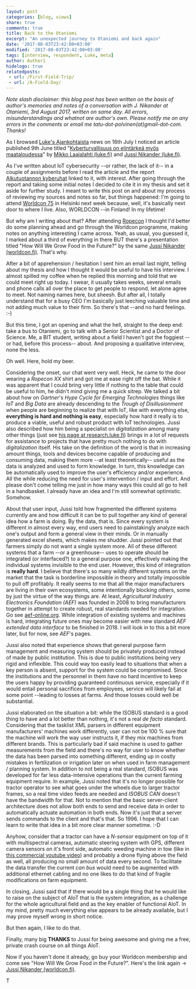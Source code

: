 ```yaml
---
layout: post
categories: [blog, views]
share: true
comments: true
title: Back to the Otaniemi
excerpt: "An unexpected journey to Otaniemi and back again"
date: '2017-08-03T23:42:00+03:00'
modified: '2017-08-03T23:42:00+03:00'
tags: [interview, respondent, Luke, meta]
author: Author1
hidelogo: true
relatedposts:
 - url: /First-Field-Trip/
 - url: /A-Field-Day/
---
```

*Note slash disclaimer: this blog post has been written on the basis of author's memories and notes of a conversation with J. Nikander at Otaniemi, 3rd August 2017, written on same day. All errors, misunderstandings and whatnot are author's own. Please notify me on any errors in the comments or email me tatu-dot-polvinen(at)gmail-dot-com. Thanks!*

<div class="text-divider"></div>

As I browsed [Luke's Ajankohtaista](https://www.luke.fi/luke/ajankohtaista/) news on 16th July I noticed 
an article published 9th June titled "[Kyberturvallisuus on elintärkeä myös maataloudessa](https://www.luke.fi/uutiset/kyberturvallisuus-elintarkea-myos-maataloudessa/)" by [Mikko Laajalahti (luke.fi)](https://www.luke.fi/henkilosto/mikko-laajalahti/) and [Jussi Nikander (luke.fi)](https://www.luke.fi/henkilosto/jussi-nikander/). 

As I've written about IoT cybersecurity --or rather, the lack of it-- in a couple of assignments before I read the article and the report [Alkutuotannon kyberuhat](http://jukuri.luke.fi/bitstream/handle/10024/539088/luke-luobio_32_2017.pdf?sequence=1&isAllowed=y) linked to it, with interest. After going through the report and taking some initial notes I decided to cite it in my thesis and set it aside for further study. I meant to write this post on and about my process of reviewing my sources and notes so far, but things happened: I'm going to attend [Worldcon 75](http://www.worldcon.fi) in Helsinki next week because, well, it's basically next door to where I live. Also, WORLDCON --in Finland! In my lifetime! 

But why am I writing about that? After attending [Ropecon](https://2017.ropecon.fi) I thought I'd better do some planning ahead and go through the Worldcon programme, making notes on anything interesting I came across. Yeah, as usual, you guessed it, I marked about a third of everything in there BUT there's a presentation titled "How Will We Grow Food in the Future?" by the same [Jussi Nikander (worldcon.fi)](http://www.worldcon.fi/guide/#part/3950). That's why.

After a bit of apprehension / hesitation I sent him an email last night, telling about my thesis and how I thought it would be useful to have his interview. I almost spilled my coffee when he replied this morning and told that we could meet right up today. I swear, it usually takes weeks, several emails and phone calls all over the place to get people to respond, let alone agree to meet. Not naming names here, but sheesh. But after all, I totally understand that for a busy CEO I'm basically just leeching valuable time and not adding much value to their firm. So there's that --and no hard feelings. :-)

But this time, I got an opening and what the hell, straight to the deep end: take a bus to Otaniemi, go to talk with a Senior Scientist and a Doctor of Science. Me, a BIT student, writing about a field I haven't got the foggiest --or had, before this process-- about. And proposing a qualitative interview, none the less.

Oh well. Here, hold my beer.

Considering the onset, our chat went very well. Heck, he came to the door wearing a *Ropecon XX* shirt and got me at ease right off the bat. While it was apparent that I could bring very little if nothing to the table that could be useful to him, he didn't mind giving me a quick sitrep. We talked a bit about how on *Gartner*'s *Hype Cycle for Emerging Technologies* things like *IoT* and *Big Data* are already descending to the *Trough of Disillusionment* when people are beginning to realize that with IoT, like with everything else, **everything is hard and nothing is easy**, especially how hard it really is to produce a viable, useful and robust product with IoT technologies. Jussi also described how him being a specialist on *digitalization* among many other things (just see [his page at research.luke.fi](https://research.luke.fi/crisyp/disp/_/fi/cr_redir_all/fet/fet/sea?direction=3&id=532319)) brings in a lot of requests for assistance to projects that have pretty much nothing to do with *digitalization* itself. His take on the definition of the word is that in increasing amount things, tools and devices become capable of producing and consuming data, making them more --at least theoretically-- useful as the data is analyzed and used to form knowledge. In turn, this knowledge can be automatically used to improve the user's efficiency and/or experience. All the while reducing the need for user's intervention / input and effort. And please don't come telling me just in how many ways this could all go to hell in a handbasket. I already have an idea and I'm still somewhat optimistic. Somehow.

About that user input, Jussi told how fragmented the different systems currently are and how difficult it can be to pull together any kind of general idea how a farm is doing. By the data, that is. Since every system is different in almost every way, end users need to painstakingly analyze each one's output and form a general view in their minds. Or in manually generated excel sheets, which makes me shudder. Jussi pointed out that farmers simply do not want a single system more. All of these different systems that a farm --or a greenhouse-- uses to operate should be integrated (or interfaced?) to a general purpose one, effectively making the individual systems invisible to the end user. However, this kind of integration is **really hard**. I believe that there's so many wildly different systems on the market that the task is borderline impossible in theory and totally impossible to pull off profitably. It really seems to me that all the major manufacturers are living in their own ecosystems, some intentionally blocking others, some by just the virtue of the way things are. At least, *Agricultural Industry Electronics Foundation (AEF)* was founded in 2008 to bring manufacturers together in attempt to create robust, real standards needed for integration. Go see [aef-online.org](http://www.aef-online.org/en/). While integration of existing systems and machines is hard, integrating future ones may become easier with new standard *AEF extended data interface* to be finished in 2018. I will look in to this a bit more later, but for now, see *AEF*'s pages.

Jussi also noted that experience shows that general purpose farm management and measuring system should be privately produced instead of made by public institution. This is due to public institutions being very rigid and inflexible. This could way too easily lead to situations that when a key person is absent, support for the system could be compromised. Since the institutions and the personnel in them have no hard incentive to keep the users happy by providing guaranteed continuous service, especially if it would entail personal sacrifices from employees, service will likely fail at some point --leading to losses at farms. And those losses could well be substantial.

Jussi elaborated on the situation a bit: while the ISOBUS standard is a good thing to have and a lot better than nothing, it's not a real *de facto* standard. Considering that the tasklist XML parsers in different equipment manufacturers' machines work differently, user can not be 100 % sure that the machine will work the way user instructs it, if they mix machines from different brands. This is particularly bad if said machine is used to gather measurements from the field and there's no way for user to know whether the data has been parsed into something different, ending up in costly mistakes in fertilization or irrigation later on when used in farm management / planning system. In addition to not being a real standard, ISOBUS was developed for far less data-intensive operations than the current farming equipment require. In example, Jussi noted that it's no longer possible for tractor operator to see what goes under the wheels due to larger tractor frames, so a real time video feeds are needed and *ISOBUS CAN* doesn't have the bandwidth for that. Not to mention that the basic server-client architecture does not allow both ends to send and receive data in order to automatically actuate automation in both ends. Now it's just that a server sends commands to the client and that's that. So 1996. I hope that I can learn to write that idea in a bit more clear manner sometime. :-D 

Anyhow, consider that a tractor can have a *N-sensor* equipment on top of it with multispectral cameras, automatic steering system with GPS, different camera sensors on it's front side, automatic weeding machine in tow (like in [this commercial youtube video](https://youtu.be/dR9BDyTv-tc)) and probably a drone flying above the field as well, all producing no small amount of data every second. To facilitate the data transfer the current *can bus* would need to be augmented with additional ethernet cabling and no one likes to do that kind of fragile modifications on farm equipment.

In closing, Jussi said that if there would be a single thing that he would like to raise on the subject of AIoT that is the system integration, as a challenge for the whole agricultural field and as the key enabler of functional AIoT. In my mind, pretty much everything else appears to be already available, but I may prove myself wrong in short notice. 

But then again, I like to do that.

Finally, many big **THANKS** to Jussi for being awesome and giving me a free, private crash course on all things AIoT.

Now if you haven't done it already, go buy your Worldcon membership and come see "How Will We Grow Food in the Future?". Here's the link again -> [Jussi Nikander (worldcon.fi)](http://www.worldcon.fi/guide/#part/3950).

T